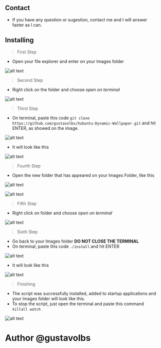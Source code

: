 ## Contact
* If you have any question or sugestion, contact me and I will answer faster as I can.


## Installing

> First Step
* Open your file explorer and enter on your Images folder

![alt text](https://i.imgur.com/cL0nSTS.png)

> Second Step
* Right click on the folder and choose _open on terminal_

![alt text](https://i.imgur.com/CTiA7td.png)

> Third Step
* On terminal, paste this code ```git clone https://github.com/gustavolbs/Xubuntu-Dynamic-Wallpaper.git``` and hit ENTER, as showed on the image.

![alt text](https://i.imgur.com/cIkyvm8.png?1)

* It will look like this

![alt text](https://i.imgur.com/u9isgW6.png)

> Fourth Step
* Open the new folder that has appeared on your Images Folder, like this

![alt text](https://i.imgur.com/fz23Lfe.png?1)

![alt text](https://i.imgur.com/aA2GQ2g.png?1)

> Fifth Step
* Right click on folder and choose _open on terminal_

![alt text](https://i.imgur.com/keLxTWY.png)

> Sixth Step
* Go back to your Images folder **DO NOT CLOSE THE TERMINAL**
* On terminal, paste this code ```./install``` and hit ENTER

![alt text](https://i.imgur.com/yg6xCO0.png?1)

* It will look like this

![alt text](https://i.imgur.com/frchusc.png?2)

> Finishing
* The script was successfully installed, added to startup applications and your Images folder will look like this.
* To stop the script, just open the terminal and paste this command ```killall watch```

![alt text](https://i.imgur.com/YR3lcDS.png?1)

# Author @gustavolbs
